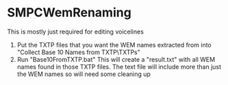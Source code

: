 # SMPCWemRenaming

This is mostly just required for editing voicelines

1) Put the TXTP files that you want the WEM names extracted from into "Collect Base 10 Names from TXTP\TXTPs"
2) Run "Base10FromTXTP.bat"
This will create a "result.txt" with all WEM names found in those TXTP files. The text file will include more than just the WEM names so will need some cleaning up
